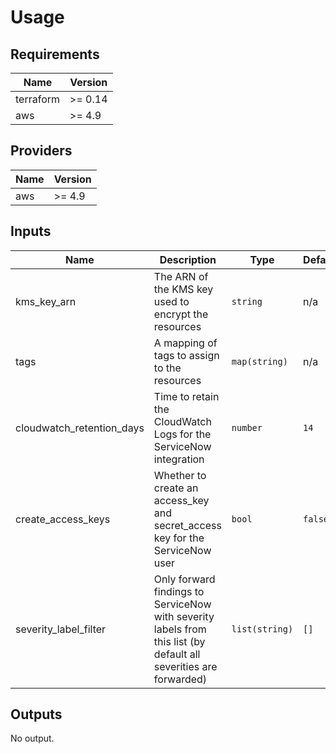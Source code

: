 # Usage
<!-- BEGIN_TF_DOCS -->
## Requirements

| Name | Version |
|------|---------|
| terraform | >= 0.14 |
| aws | >= 4.9 |

## Providers

| Name | Version |
|------|---------|
| aws | >= 4.9 |

## Inputs

| Name                        | Description                                                                                                       | Type           | Default | Required |
|-----------------------------|-------------------------------------------------------------------------------------------------------------------|----------------|--------|:--------:|
| kms\_key\_arn               | The ARN of the KMS key used to encrypt the resources                                                              | `string`       | n/a    | yes |
| tags                        | A mapping of tags to assign to the resources                                                                      | `map(string)`  | n/a    | yes |
| cloudwatch\_retention\_days | Time to retain the CloudWatch Logs for the ServiceNow integration                                                 | `number`       | `14`   | no |
| create\_access\_keys        | Whether to create an access\_key and secret\_access key for the ServiceNow user                                   | `bool`         | `false` | no |
| severity\_label\_filter     | Only forward findings to ServiceNow with severity labels from this list (by default all severities are forwarded) | `list(string)` | `[]`   | no |

## Outputs

No output.

<!-- END_TF_DOCS -->
